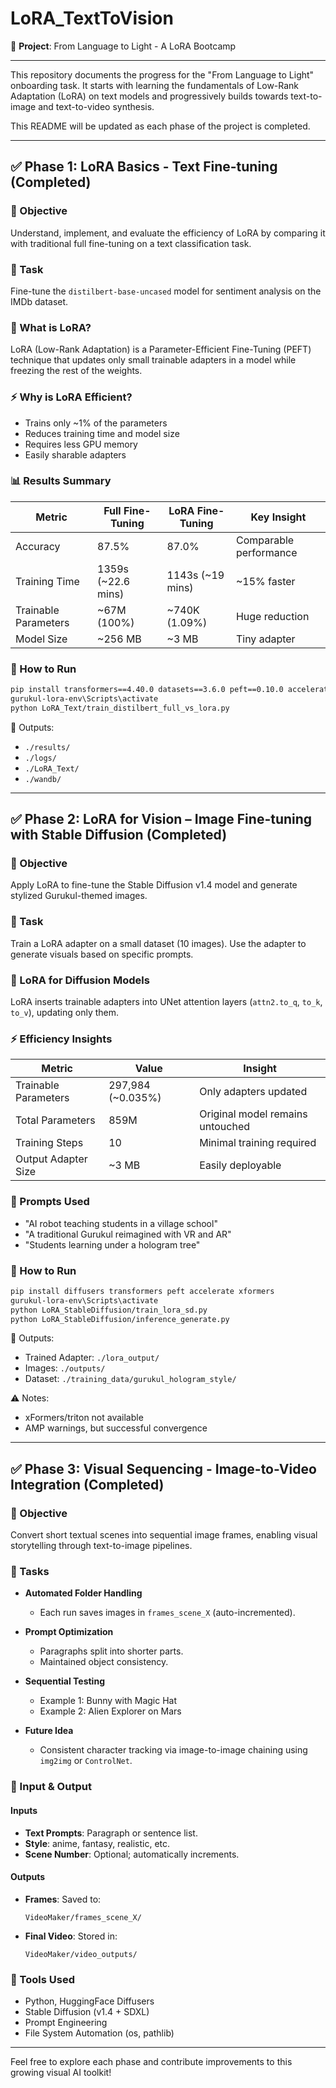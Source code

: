 # LoRA\_TextToVision

📘 **Project**: From Language to Light - A LoRA Bootcamp

---

This repository documents the progress for the "From Language to Light" onboarding task. It starts with learning the fundamentals of Low-Rank Adaptation (LoRA) on text models and progressively builds towards text-to-image and text-to-video synthesis.

This README will be updated as each phase of the project is completed.

---

## ✅ Phase 1: LoRA Basics - Text Fine-tuning (Completed)

### 🎯 Objective

Understand, implement, and evaluate the efficiency of LoRA by comparing it with traditional full fine-tuning on a text classification task.

### 📝 Task

Fine-tune the `distilbert-base-uncased` model for sentiment analysis on the IMDb dataset.

### 📌 What is LoRA?

LoRA (Low-Rank Adaptation) is a Parameter-Efficient Fine-Tuning (PEFT) technique that updates only small trainable adapters in a model while freezing the rest of the weights.

### ⚡ Why is LoRA Efficient?

* Trains only \~1% of the parameters
* Reduces training time and model size
* Requires less GPU memory
* Easily sharable adapters

### 📊 Results Summary

| Metric               | Full Fine-Tuning    | LoRA Fine-Tuning  | Key Insight            |
| -------------------- | ------------------- | ----------------- | ---------------------- |
| Accuracy             | 87.5%               | 87.0%             | Comparable performance |
| Training Time        | 1359s (\~22.6 mins) | 1143s (\~19 mins) | \~15% faster           |
| Trainable Parameters | \~67M (100%)        | \~740K (1.09%)    | Huge reduction         |
| Model Size           | \~256 MB            | \~3 MB            | Tiny adapter           |

### 🧪 How to Run

```bash
pip install transformers==4.40.0 datasets==3.6.0 peft==0.10.0 accelerate torch wandb numpy
gurukul-lora-env\Scripts\activate
python LoRA_Text/train_distilbert_full_vs_lora.py
```

📂 Outputs:

* `./results/`
* `./logs/`
* `./LoRA_Text/`
* `./wandb/`

---

## ✅ Phase 2: LoRA for Vision – Image Fine-tuning with Stable Diffusion (Completed)

### 🎯 Objective

Apply LoRA to fine-tune the Stable Diffusion v1.4 model and generate stylized Gurukul-themed images.

### 📝 Task

Train a LoRA adapter on a small dataset (10 images). Use the adapter to generate visuals based on specific prompts.

### 📌 LoRA for Diffusion Models

LoRA inserts trainable adapters into UNet attention layers (`attn2.to_q`, `to_k`, `to_v`), updating only them.

### ⚡ Efficiency Insights

| Metric               | Value              | Insight                          |
| -------------------- | ------------------ | -------------------------------- |
| Trainable Parameters | 297,984 (\~0.035%) | Only adapters updated            |
| Total Parameters     | 859M               | Original model remains untouched |
| Training Steps       | 10                 | Minimal training required        |
| Output Adapter Size  | \~3 MB             | Easily deployable                |

### 📸 Prompts Used

* "AI robot teaching students in a village school"
* "A traditional Gurukul reimagined with VR and AR"
* "Students learning under a hologram tree"

### 🧪 How to Run

```bash
pip install diffusers transformers peft accelerate xformers
gurukul-lora-env\Scripts\activate
python LoRA_StableDiffusion/train_lora_sd.py
python LoRA_StableDiffusion/inference_generate.py
```

📂 Outputs:

* Trained Adapter: `./lora_output/`
* Images: `./outputs/`
* Dataset: `./training_data/gurukul_hologram_style/`

⚠️ Notes:

* xFormers/triton not available
* AMP warnings, but successful convergence

---

## ✅ Phase 3: Visual Sequencing - Image-to-Video Integration (Completed)

### 🎯 Objective

Convert short textual scenes into sequential image frames, enabling visual storytelling through text-to-image pipelines.

### 📝 Tasks

* **Automated Folder Handling**

  * Each run saves images in `frames_scene_X` (auto-incremented).
* **Prompt Optimization**

  * Paragraphs split into shorter parts.
  * Maintained object consistency.
* **Sequential Testing**

  * Example 1: Bunny with Magic Hat
  * Example 2: Alien Explorer on Mars
* **Future Idea**

  * Consistent character tracking via image-to-image chaining using `img2img` or `ControlNet`.

### 📁 Input & Output

#### Inputs

* **Text Prompts**: Paragraph or sentence list.
* **Style**: anime, fantasy, realistic, etc.
* **Scene Number**: Optional; automatically increments.

#### Outputs

* **Frames**: Saved to:

  ```
  VideoMaker/frames_scene_X/
  ```
* **Final Video**: Stored in:

  ```
  VideoMaker/video_outputs/
  ```

### 🔧 Tools Used

* Python, HuggingFace Diffusers
* Stable Diffusion (v1.4 + SDXL)
* Prompt Engineering
* File System Automation (os, pathlib)

---

Feel free to explore each phase and contribute improvements to this growing visual AI toolkit!
